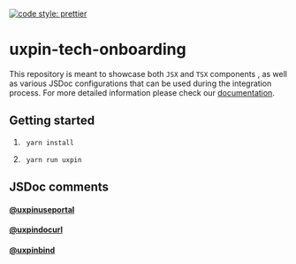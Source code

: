 [![code style: prettier](https://img.shields.io/badge/code_style-prettier-ff69b4.svg)](https://github.com/prettier/prettier)
# uxpin-tech-onboarding

This repository is meant to showcase both `JSX` and `TSX` components , as well as various JSDoc configurations that can be used during the integration process. For more detailed information please check our [documentation](https://www.uxpin.com/docs/merge/what-is-uxpin-merge/).

## Getting started

1. ```
    yarn install
    ```
2. ```
    yarn run uxpin
   ```

## JSDoc comments

#### [@uxpinuseportal](https://github.com/uxpin-merge/uxpin-tech-onboarding/blob/57730a66712bcef2ff30b2f1bc402e830bd81b90/src/components/typescript/DialogTS/DialogTS.tsx#L7)

#### [@uxpindocurl](https://github.com/uxpin-merge/uxpin-tech-onboarding/blob/57730a66712bcef2ff30b2f1bc402e830bd81b90/src/components/typescript/ButtonTS/ButtonTS.tsx#L9)

#### [@uxpinbind](https://github.com/uxpin-merge/uxpin-tech-onboarding/blob/5a40c8331cef2393b8fcbfd4d3b6f8105203f490/src/components/typescript/ToggleButtonTS/ToggleButtonTS.tsx#L8)
